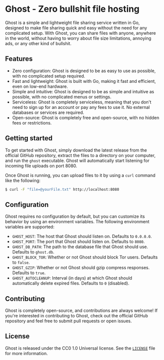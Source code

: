 # Ghost - Zero bullshit file hosting

Ghost is a simple and lightweight file sharing service written in Go, designed to make file sharing quick and easy without the need for any complicated setup. With Ghost, you can share files with anyone, anywhere in the world, without having to worry about file size limitations, annoying ads, or any other kind of bullshit.

## Features

- Zero configuration: Ghost is designed to be as easy to use as possible, with no complicated setup required.
- Fast and lightweight: Ghost is built with Go, making it fast and efficient, even on low-end hardware.
- Simple and intuitive: Ghost is designed to be as simple and intuitive as possible, with no complicated menus or settings.
- Serviceless: Ghost is completely serviceless, meaning that you don't need to sign up for an account or pay any fees to use it. No external databases or services are required.
- Open-source: Ghost is completely free and open-source, with no hidden fees or restrictions.

## Getting started

To get started with Ghost, simply download the latest release from the official GitHub repository, extract the files to a directory on your computer, and run the `ghost` executable. Ghost will automatically start listening for incoming file uploads on port 8080.

Once Ghost is running, you can upload files to it by using a `curl` command like the following:
```bash
$ curl -F "file=@yourFile.txt" http://localhost:8080
```

## Configuration

Ghost requires no configuration by default, but you can customize its behavior by using an environment variables. The following environment variables are supported:

- `GHOST_HOST`: The host that Ghost should listen on. Defaults to `0.0.0.0`.
- `GHOST_PORT`: The port that Ghost should listen on. Defaults to `8080`.
- `GHOST_DB_PATH`: The path to the database file that Ghost should use. Defaults to `ghost.db`.
- `GHOST_BLOCK_TOR`: Whether or not Ghost should block Tor users. Defaults to `false`.
- `GHOST_GZIP`: Whether or not Ghost should gzip compress responses. Defaults to `true`.
- `GHOST_AUTOCLEANUP`: Interval (in days) at which Ghost should automatically delete expired files. Defaults to `0` (disabled).
## Contributing

Ghost is completely open-source, and contributions are always welcome! If you're interested in contributing to Ghost, check out the official GitHub repository and feel free to submit pull requests or open issues.

## License

Ghost is released under the CC0 1.0 Universal license. See the [`LICENSE`](LICENSE) file for more information.
